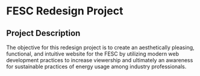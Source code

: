 # FESC Redesign Project

## Project Description

The objective for this redesign project is to create an aesthetically pleasing, functional, and intuitive website for the FESC by utilizing modern web development practices to increase viewership and ultimately an awareness for sustainable practices of energy usage among industry professionals.